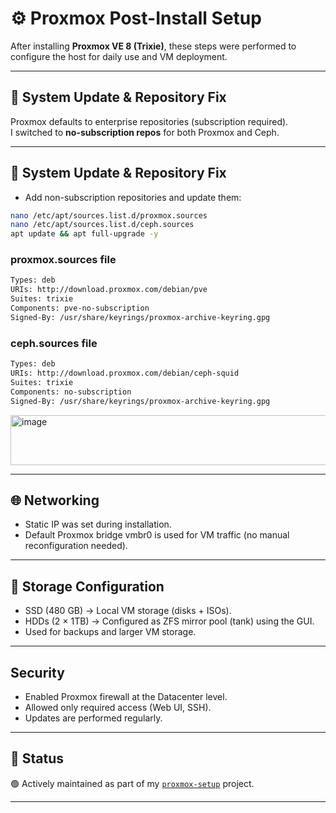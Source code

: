 # ⚙️ Proxmox Post-Install Setup

After installing **Proxmox VE 8 (Trixie)**, these steps were performed to configure the host for daily use and VM deployment.

---

## 🔄 System Update & Repository Fix

Proxmox defaults to enterprise repositories (subscription required).  
I switched to **no-subscription repos** for both Proxmox and Ceph.

---


## 🔄 System Update & Repository Fix
- Add non-subscription repositories and update them:
```bash
nano /etc/apt/sources.list.d/proxmox.sources
nano /etc/apt/sources.list.d/ceph.sources
apt update && apt full-upgrade -y
```
### proxmox.sources file
```bash
Types: deb
URIs: http://download.proxmox.com/debian/pve
Suites: trixie
Components: pve-no-subscription
Signed-By: /usr/share/keyrings/proxmox-archive-keyring.gpg
```

### ceph.sources file
```bash
Types: deb
URIs: http://download.proxmox.com/debian/ceph-squid
Suites: trixie
Components: no-subscription
Signed-By: /usr/share/keyrings/proxmox-archive-keyring.gpg
```
<img width="545" height="80" alt="image" src="https://github.com/user-attachments/assets/86699b52-1b26-439f-935e-6469948e09de" />

---

## 🌐 Networking

- Static IP was set during installation.
- Default Proxmox bridge vmbr0 is used for VM traffic (no manual reconfiguration needed).

---

## 💾 Storage Configuration

- SSD (480 GB) → Local VM storage (disks + ISOs).
- HDDs (2 × 1TB) → Configured as ZFS mirror pool (tank) using the GUI.
- Used for backups and larger VM storage.

---

## Security

- Enabled Proxmox firewall at the Datacenter level.
- Allowed only required access (Web UI, SSH).
- Updates are performed regularly.

---


## 🚧 Status

🟢 Actively maintained as part of my [`proxmox-setup`](https://github.com/raoulmoise/proxmox-setup) project.

---
